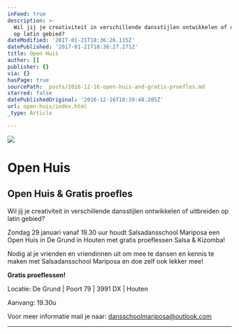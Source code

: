 ```yaml
---
inFeed: true
description: >-
  Wil jij je creativiteit in verschillende dansstijlen ontwikkelen of uitbreiden
  op latin gebied?
dateModified: '2017-01-21T18:36:26.115Z'
datePublished: '2017-01-21T18:36:27.271Z'
title: Open Huis
author: []
publisher: {}
via: {}
hasPage: true
sourcePath: _posts/2016-12-16-open-huis-and-gratis-proefles.md
starred: false
datePublishedOriginal: '2016-12-16T18:39:48.205Z'
url: open-huis/index.html
_type: Article

---
```

![](https://the-grid-user-content.s3-us-west-2.amazonaws.com/22acda95-e27c-4065-b4e1-7ec06302a92a.jpg)

# Open Huis

## Open Huis & Gratis proefles

Wil jij je creativiteit in verschillende dansstijlen ontwikkelen of uitbreiden op latin gebied?

Zondag 29 januari vanaf 19.30 uur houdt Salsadansschool Mariposa een Open Huis in De Grund in Houten met gratis proeflessen Salsa & Kizomba!

Nodig al je vrienden en vriendinnen uit om mee te dansen en kennis te maken met Salsadansschool Mariposa en doe zelf ook lekker mee!

**Gratis proeflessen!**

Locatie: De Grund | Poort 79 | 3991 DX | Houten

Aanvang: 19.30u

Voor meer informatie mail je naar: dansschoolmariposa@outlook.com

---